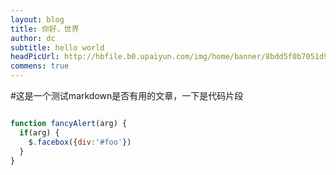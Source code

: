 ```yaml
---
layout: blog
title: 你好，世界
author: dc
subtitle: hello world
headPicUrl: http://hbfile.b0.upaiyun.com/img/home/banner/8bdd5f0b7051d97168fb56af7dba9897f6606c4b7adb1
commens: true
---
```

#这是一个测试markdown是否有用的文章，一下是代码片段

```javascript

function fancyAlert(arg) {
  if(arg) {
    $.facebox({div:'#foo'})
  }
}

```